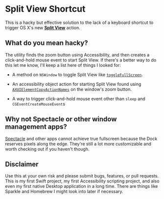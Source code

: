 # Split View Shortcut

This is a hacky but effective solution to the lack of a keyboard shortcut to trigger OS X's new [**Split View**](https://www.apple.com/osx/elcapitan-preview/) action.

## What do you mean hacky?

The utility finds the zoom button using Accessibility, and then creates a click-and-hold mouse event to start Split View. If there's a better way to do this let me know, I'll keep a list here of things I looked for:

* A method on `NSWindow` to toggle Split View like [`toggleFullScreen`](https://developer.apple.com/library/mac/documentation/Cocoa/Reference/ApplicationKit/Classes/NSWindow_Class/#//apple_ref/occ/instm/NSWindow/toggleFullScreen:).

* An accessibility object action for starting Split View found using [`AXUIElementCopyActionNames`](https://developer.apple.com/library/mac/documentation/ApplicationServices/Reference/AXUIElement_header_reference/index.html#//apple_ref/c/func/AXUIElementPerformAction) on the window's zoom button.

* A way to trigger click-and-hold mouse event other than `sleep` and `CGEventCreateMouseEvent`s

## Why not Spectacle or other window management apps?

[Spectacle](https://github.com/eczarny/spectacle/issues/282) and other apps cannot achieve true fullscreen because the Dock reserves pixels along the edge. They're still a lot more customizable and worth checking out if you haven't though.

## Disclaimer

Use this at your own risk and please submit bugs, features, or pull requests. This is my first Swift project, my first Accessibility scripting project, and also even my first native Desktop application in a long time. There are things like Sparkle and Homebrew I might look into later if necessary.
